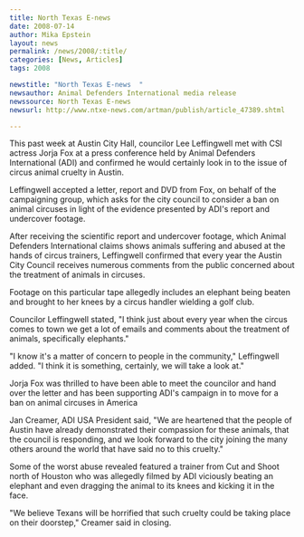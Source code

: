```yaml
---
title: North Texas E-news
date: 2008-07-14
author: Mika Epstein
layout: news
permalink: /news/2008/:title/
categories: [News, Articles]
tags: 2008

newstitle: "North Texas E-news  "
newsauthor: Animal Defenders International media release  
newssource: North Texas E-news  
newsurl: http://www.ntxe-news.com/artman/publish/article_47389.shtml  

---
```


This past week at Austin City Hall, councilor Lee Leffingwell met with CSI actress Jorja Fox at a press conference held by Animal Defenders International (ADI) and confirmed he would certainly look in to the issue of circus animal cruelty in Austin. 

Leffingwell accepted a letter, report and DVD from Fox, on behalf of the campaigning group, which asks for the city council to consider a ban on animal circuses in light of the evidence presented by ADI's report and undercover footage.

After receiving the scientific report and undercover footage, which Animal Defenders International claims shows animals suffering and abused at the hands of circus trainers, Leffingwell confirmed that every year the Austin City Council receives numerous comments from the public concerned about the treatment of animals in circuses. 

Footage on this particular tape allegedly includes an elephant being beaten and brought to her knees by a circus handler wielding a golf club.

Councilor Leffingwell stated, "I think just about every year when the circus comes to town we get a lot of emails and comments about the treatment of animals, specifically elephants."

"I know it's a matter of concern to people in the community," Leffingwell added. "I think it is something, certainly, we will take a look at."

Jorja Fox was thrilled to have been able to meet the councilor and hand over the letter and has been supporting ADI's campaign in to move for a ban on animal circuses in America

Jan Creamer, ADI USA President said, "We are heartened that the people of Austin have already demonstrated their compassion for these animals, that the council is responding, and we look forward to the city joining the many others around the world that have said no to this cruelty."

Some of the worst abuse revealed featured a trainer from Cut and Shoot north of Houston who was allegedly filmed by ADI viciously beating an elephant and even dragging the animal to its knees and kicking it in the face.

"We believe Texans will be horrified that such cruelty could be taking place on their doorstep," Creamer said in closing.

